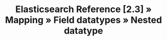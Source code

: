 ---
layout: post
title: Elasticsearch Reference [2.3] » Mapping » Field datatypes » Nested datatype
category: 技术
tags: 
- Elasticsearch
keywords: 
- Elasticsearch 
description: 
---